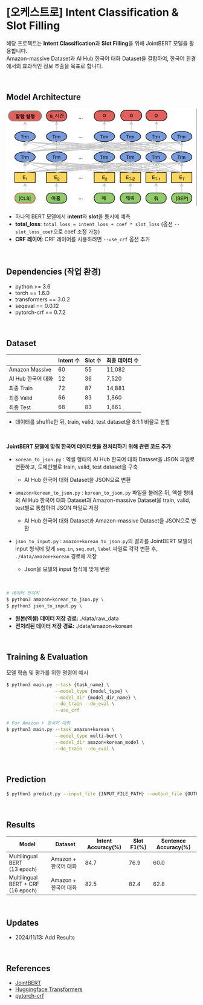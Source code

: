 # [오케스트로] Intent Classification & Slot Filling

해당 프로젝트는 **Intent Classification**과 **Slot Filling**을 위해 JointBERT 모델을 활용합니다. 
<br/>
Amazon-massive Dataset과 AI Hub 한국어 대화 Dataset을 결합하여, 한국어 환경에서의 효과적인 정보 추출을 목표로 합니다.

<br/>

## Model Architecture


<p float="left" align="center">
    <img src="./Korean_BERT_IMG.png" alt="한국어 BERT 그림" />
</p>



- 하나의 BERT 모델에서 **intent**와 **slot**을 동시에 예측
- **total_loss**: `total_loss = intent_loss + coef * slot_loss` (옵션 `--slot_loss_coef`으로 coef 조정 가능)
- **CRF 레이어**: CRF 레이어를 사용하려면 `--use_crf` 옵션 추가


<br/>

## Dependencies (작업 환경)

- python >= 3.6
- torch == 1.6.0
- transformers == 3.0.2
- seqeval == 0.0.12
- pytorch-crf == 0.7.2


<br/>

## Dataset

|                 | Intent 수  | Slot 수  | 최종 데이터 수 | 
| --------------- | ---------- | -------- | -------------- |
| Amazon Massive  |     60     |   55     |    11,082      | 
| AI Hub 한국어 대화 |     12     |   36     |     7,520      | 
| 최종 Train      |     72     |   87    |    14,881      | 
| 최종 Valid      |     66     |   83     |     1,860      | 
| 최종 Test       |     68     |   83     |     1,861      | 

- 데이터를 shuffle한 뒤, train, valid, test dataset을 8:1:1 비율로 분할

<br/>

**JointBERT 모델에 맞춰 한국어 데이터셋을 전처리하기 위해 관련 코드 추가**

- `korean_to_json.py` : 엑셀 형태의 AI Hub 한국어 대화 Dataset을 JSON 파일로 변환하고, 도메인별로 train, valid, test dataset을 구축  
  * AI Hub 한국어 대화 Dataset을 JSON으로 변환

- `amazon+korean_to_json.py` : `korean_to_json.py` 파일을 불러온 뒤, 엑셀 형태의 AI Hub 한국어 대화 Dataset과 Amazon-massive Dataset을 train, valid, test별로 통합하여 JSON 파일로 저장
  * AI Hub 한국어 대화 Dataset과 Amazon-massive Dataset을 JSON으로 변환

- `json_to_input.py` : `amazon+korean_to_json.py`의 결과를 JointBERT 모델의 input 형식에 맞게 `seq.in`, `seq.out`, `label` 파일로 각각 변환 후, `./data/amazon+korean` 경로에 저장
  * Json을 모델의 input 형식에 맞게 변환

<br/>

```bash
# 데이터 전처리
$ python3 amazon+korean_to_json.py \
$ python3 json_to_input.py \
```

- **원본(엑셀) 데이터 저장 경로:** ./data/raw_data
- **전처리된 데이터 저장 경로:** ./data/amazon+korean 

<br/>

## Training & Evaluation 

모델 학습 및 평가를 위한 명령어 예시

```bash
$ python3 main.py --task {task_name} \
                  --model_type {model_type} \
                  --model_dir {model_dir_name} \
                  --do_train --do_eval \
                  --use_crf

# For Amazon + 한국어 대화
$ python3 main.py --task amazon+korean \
                  --model_type multi-bert \
                  --model_dir amazon+korean_model \
                  --do_train --do_eval \
```

<br/>

## Prediction

```bash
$ python3 predict.py --input_file {INPUT_FILE_PATH} --output_file {OUTPUT_FILE_PATH} --model_dir {SAVED_CKPT_PATH}
```

<br/>

## Results


| Model                                  | Dataset               | Intent Accuracy(%) | Slot F1(%) | Sentence Accuracy(%) |
|----------------------------------------|-----------------------|--------------------|------------|--------------------|
| Multilingual BERT <br> (13 epoch)     | Amazon + 한국어 대화    | 84.7            | 76.9      | 60.0               |
| Multilingual BERT + CRF <br> (16 epoch)     | Amazon + 한국어 대화    | 82.5            | 82.4      | 62.8               |


<br/>

## Updates

- 2024/11/13: Add Results


<br/>

## References
- [JointBERT](https://github.com/monologg/JointBERT)
- [Huggingface Transformers](https://github.com/huggingface/transformers)
- [pytorch-crf](https://github.com/kmkurn/pytorch-crf)